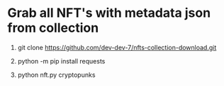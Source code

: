 # Grab all NFT's with metadata json from collection

1. git clone https://github.com/dev-dev-7/nfts-collection-download.git

2. python -m pip install requests

3. python nft.py cryptopunks
